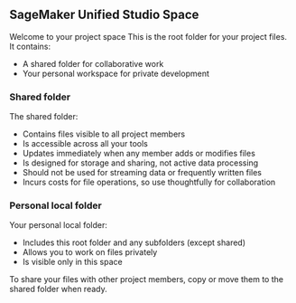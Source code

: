 ## SageMaker Unified Studio Space
    
Welcome to your project space
This is the root folder for your project files. It contains:
- A shared folder for collaborative work
- Your personal workspace for private development

### Shared folder
The shared folder:
- Contains files visible to all project members
- Is accessible across all your tools
- Updates immediately when any member adds or modifies files
- Is designed for storage and sharing, not active data processing
- Should not be used for streaming data or frequently written files
- Incurs costs for file operations, so use thoughtfully for collaboration

### Personal local folder
Your personal local folder:
- Includes this root folder and any subfolders (except shared)
- Allows you to work on files privately
- Is visible only in this space


To share your files with other project members, copy or move them to the shared folder when ready.